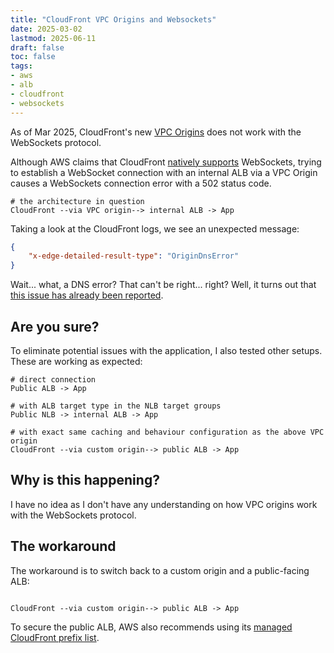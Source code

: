 ```yaml
---
title: "CloudFront VPC Origins and Websockets"
date: 2025-03-02
lastmod: 2025-06-11
draft: false
toc: false
tags:
- aws
- alb
- cloudfront
- websockets
---
```


As of Mar 2025, CloudFront's new [VPC
Origins](https://docs.aws.amazon.com/AmazonCloudFront/latest/DeveloperGuide/private-content-vpc-origins.html)
does not work with the WebSockets protocol.

Although AWS claims that CloudFront [natively
supports](https://docs.aws.amazon.com/AmazonCloudFront/latest/DeveloperGuide/distribution-working-with.websockets.html)
WebSockets, trying to establish a WebSocket connection with an internal ALB via
a VPC Origin causes a WebSockets connection error with a 502 status code.

```text
# the architecture in question
CloudFront --via VPC origin--> internal ALB -> App
```

Taking a look at the CloudFront logs, we see an unexpected message:

```json
{
    "x-edge-detailed-result-type": "OriginDnsError"
}
```

Wait... what, a DNS error? That can't be right... right? Well, it turns out that
[this issue has already been
reported](https://repost.aws/questions/QU9RNe5fD_SsK7UIGGG26yOA/origindnserror-from-cloudfront-vpc-origin-when-websocket-is-used).

## Are you sure?

To eliminate potential issues with the application, I also tested other setups.
These are working as expected:

```text
# direct connection
Public ALB -> App

# with ALB target type in the NLB target groups
Public NLB -> internal ALB -> App

# with exact same caching and behaviour configuration as the above VPC origin
CloudFront --via custom origin--> public ALB -> App
```

## Why is this happening?

I have no idea as I don't have any understanding on how VPC origins work with
the WebSockets protocol.

## The workaround

The workaround is to switch back to a custom origin and a public-facing ALB:
```text

CloudFront --via custom origin--> public ALB -> App
```

To secure the public ALB, AWS also recommends using its [managed CloudFront
prefix
list](https://aws.amazon.com/about-aws/whats-new/2022/02/amazon-cloudfront-managed-prefix-list/).
